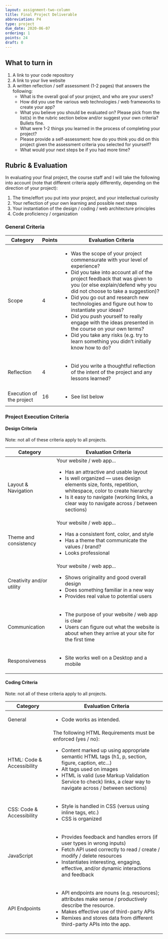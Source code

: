 ```yaml
---
layout: assignment-two-column
title: Final Project Deliverable
abbreviation: P4
type: project
due_date: 2020-06-07
ordering: 1 
points: 24
draft: 0
---
```


## What to turn in
1. A link to your code repository
1. A link to your live website
1. A written reflection / self assessment (1-2 pages) that answers the following:
   * What is the overall goal of your project, and who are your users?
   * How did you use the various web technologies / web frameworks to create your app?
   * What you believe you should be evaluated on? Please pick from the list(s) in the rubric section below and/or suggest your own criteria? Bullets fine.
   * What were 1-2 things you learned in the process of completing your project?
   * Please provide a self-assessment: how do you think you did on this project given the assessment criteria you selected for yourself?
   * What would your next steps be if you had more time?

## Rubric & Evaluation
In evaluating your final project, the course staff and I will take the following into account (note that different criteria apply differently, depending on the direction of your project):

1. The time/effort you put into your project, and your intellectual curiosity
1. Your reflection of your own learning and possible next steps
1. Your instantiation of the design / coding / web architecture principles
1. Code proficiency / organization


### General Criteria
<table>
    <thead>
        <tr>
            <th>Category</th>
            <th>Points</th>
            <th>Evaluation Criteria</th>
        </tr>
    </thead>
    <tbody>
        <tr>
            <td>Scope</td>
            <td>4</td>
            <td>
                <ul>
                    <li>Was the scope of your project commensurate with your level of experience?</li>
                    <li>Did you take into account all of the project feedback that was given to you (or else explain/defend why you did not choose to take a suggestion)?</li>
                    <li>Did you go out and research new technologies and figure out how to instantiate your ideas?</li>
                    <li>Did you push yourself to really engage with the ideas presented in the course on your own terms? </li>
                    <li>Did you take any risks (e.g. try to learn something you didn’t initially know how to do?</li>
                </ul>
            </td>
        </tr>
        <tr>
            <td>Reflection</td>
            <td>4</td>
            <td>
                <ul>
                    <li>Did you write a thoughtful reflection of the intent of the project and any lessons learned?</li>
                </ul>
            </td>
        </tr>
        <tr>
            <td>Execution of the project</td>
            <td>16</td>
            <td>
                <ul><li>See list below</li></ul>
            </td>
        </tr>
    </tbody>
</table>

### Project Execution Criteria
#### Design Criteria
Note: not all of these criteria apply to all projects.
<table>
    <thead>
        <tr>
            <th>Category</th>
            <th>Evaluation Criteria</th>
        </tr>
    </thead>
    <tbody>
        <tr>
            <td>Layout & Navigation</td>
            <td>Your website / web app...
                <ul>
                    <li>Has an attractive and usable layout</li>
                    <li>Is well organized — uses design elements size, fonts, repetition, whitespace, color to create hierarchy</li>
                    <li>Is it easy to navigate (working links, a clear way to navigate across / between sections)</li>
                </ul>
            </td>
        </tr>
        <tr>
            <td>Theme and consistency</td>
            <td>Your website / web app...
                <ul>
                    <li>Has a consistent font, color, and style</li>
                    <li>Has a theme that communicate the values / brand?</li>
                    <li>Looks professional</li>
                </ul>
            </td>
        </tr>
        <tr>
            <td>Creativity and/or utility</td>
            <td>Your website / web app...
                <ul>
                    <li>Shows originality and good overall design</li>
                    <li>Does something familiar in a new way</li>
                    <li>Provides real value to potential users</li>
                </ul>
            </td>
        </tr>
        <tr>
            <td>Communication</td>
            <td>
                <ul>
                    <li>The purpose of your website / web app is clear</li>
                    <li>Users can figure out what the website is about when they arrive at your site for the first time</li>
                </ul>
            </td>
        </tr>
        <tr>
            <td>Responsiveness</td>
            <td>
                <ul>
                    <li>Site works well on a Desktop and a mobile</li>
                </ul>
            </td>
        </tr>
    </tbody>
</table>


#### Coding Criteria
Note: not all of these criteria apply to all projects.
<table>
    <thead>
        <tr>
            <th>Category</th>
            <th>Evaluation Criteria</th>
        </tr>
    </thead>
    <tbody>
        <tr>
            <td>General</td>
            <td>
                <ul>
                    <li>Code works as intended.</li>
                </ul>
            </td>
        </tr>
        <tr>
            <td>HTML: Code & Accessibility</td>
            <td>The following HTML Requirements must be enforced (yes / no):
                <ul>
                    <li>Content marked up using appropriate semantic HTML tags (h1, p, section, figure, caption, etc...)</li>
                    <li>Alt tags used on images</li>
                    <li>HTML is valid (use Markup Validation Service to check) links, a clear way to navigate across / between sections)</li>
                </ul>
            </td>
        </tr>
        <tr>
            <td>CSS: Code & Accessibility</td>
            <td>
                <ul>
                    <li>Style is handled in CSS (versus using inline tags, etc.)</li>
                    <li>CSS is organized</li>
                </ul>
            </td>
        </tr>
        <tr>
            <td>JavaScript</td>
            <td>
                <ul>
                    <li>Provides feedback and handles errors (if user types in wrong inputs)</li>
                    <li>Fetch API used correctly to read / create / modify / delete resources</li>
                    <li>Instantiates interesting, engaging, effective, and/or dynamic interactions and feedback</li>
                </ul>
            </td>
        </tr>
        <tr>
            <td>API Endpoints</td>
            <td>
                <ul>
                    <li>API endpoints are nouns (e.g. resources); attributes make sense / productively describe the resource.</li>
                    <li>Makes effective use of third-party APIs</li>
                    <li>Remixes and stores data from different third-party APIs into the app.</li>
                </ul>
            </td>
        </tr>
    </tbody>
</table>


